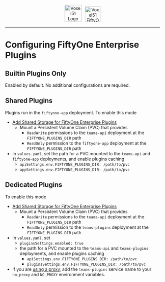 <!-- markdownlint-disable no-inline-html line-length -->
<!-- markdownlint-disable-next-line first-line-heading -->
<div align="center">
<p align="center">

<img alt="Voxel51 Logo" src="https://user-images.githubusercontent.com/25985824/106288517-2422e000-6216-11eb-871d-26ad2e7b1e59.png" height="55px"> &nbsp;
<img alt="Voxel51 FiftyOne" src="https://user-images.githubusercontent.com/25985824/106288518-24bb7680-6216-11eb-8f10-60052c519586.png" height="50px">

</p>
</div>
<!-- markdownlint-enable no-inline-html line-length -->

---

# Configuring FiftyOne Enterprise Plugins

## Builtin Plugins Only

Enabled by default.
No additional configurations are required.

## Shared Plugins

Plugins run in the `fiftyone-app` deployment.
To enable this mode

- [Add Shared Storage for FiftyOne Enterprise Plugins][plugins-storage]
  - Mount a Persistent Volume Claim (PVC) that provides
    - `ReadWrite` permissions to the `teams-api` deployment
      at the `FIFTYONE_PLUGINS_DIR` path
    - `ReadOnly` permission to the `fiftyone-app` deployment
      at the `FIFTYONE_PLUGINS_DIR` path
- In `values.yaml`, set the path for a PVC
  mounted to the `teams-api` and `fiftyone-app` deployments, and enable
  plugins caching
  - `apiSettings.env.FIFTYONE_PLUGINS_DIR: /path/to/pvc`
  - `appSettings.env.FIFTYONE_PLUGINS_DIR: /path/to/pvc`

## Dedicated Plugins

To enable this mode

- [Add Shared Storage for FiftyOne Enterprise Plugins][plugins-storage]
  - Mount a Persistent Volume Claim (PVC) that provides
    - `ReadWrite` permissions to the `teams-api` deployment
      at the `FIFTYONE_PLUGINS_DIR` path
    - `ReadOnly` permission to the `teams-plugins` deployment
      at the `FIFTYONE_PLUGINS_DIR` path
- In `values.yaml`, set
  - `pluginsSettings.enabled: true`
  - the path for a PVC mounted to the `teams-api` and `teams-plugins`
    deployments, and enable plugins caching
    - `apiSettings.env.FIFTYONE_PLUGINS_DIR: /path/to/pvc`
    - `pluginsSettings.env.FIFTYONE_PLUGINS_DIR: /path/to/pvc`
- If you are
  [using a proxy](./configuring-proxies.md),
  add the `teams-plugins` service name to your `no_proxy` and
  `NO_PROXY` environment variables.

[plugins-storage]: ,/plugins-storage.md
